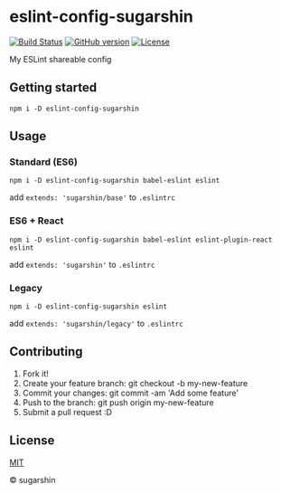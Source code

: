 # eslint-config-sugarshin

[![Build Status][travis-image]][travis-url]
[![GitHub version][github-ver-image]][github-ver-url]
[![License][license-image]][license-url]

My ESLint shareable config

## Getting started

```
npm i -D eslint-config-sugarshin
```

## Usage

### Standard (ES6)

```
npm i -D eslint-config-sugarshin babel-eslint eslint
```

add `extends: 'sugarshin/base'` to `.eslintrc`

### ES6 + React

```
npm i -D eslint-config-sugarshin babel-eslint eslint-plugin-react eslint
```

add `extends: 'sugarshin'` to `.eslintrc`

### Legacy

```
npm i -D eslint-config-sugarshin eslint
```

add `extends: 'sugarshin/legacy'` to `.eslintrc`

## Contributing

1. Fork it!
2. Create your feature branch: git checkout -b my-new-feature
3. Commit your changes: git commit -am 'Add some feature'
4. Push to the branch: git push origin my-new-feature
5. Submit a pull request :D

## License

[MIT][license-url]

© sugarshin

[npm-image]: http://img.shields.io/npm/v/eslint-config-sugarshin.svg
[npm-url]: https://www.npmjs.org/package/eslint-config-sugarshin
[bower-image]: http://img.shields.io/bower/v/eslint-config-sugarshin.svg
[bower-url]: http://bower.io/search/?q=eslint-config-sugarshin
[travis-image]: http://img.shields.io/travis/sugarshin/eslint-config-sugarshin/master.svg?branch=master
[travis-url]: https://travis-ci.org/sugarshin/eslint-config-sugarshin
[gratipay-image]: http://img.shields.io/gratipay/sugarshin.svg
[gratipay-url]: https://gratipay.com/sugarshin/
[coveralls-image]: https://coveralls.io/repos/sugarshin/eslint-config-sugarshin/badge.svg
[coveralls-url]: https://coveralls.io/r/sugarshin/eslint-config-sugarshin
[github-ver-image]: https://badge.fury.io/gh/sugarshin%2Feslint-config-sugarshin.svg
[github-ver-url]: http://badge.fury.io/gh/sugarshin%2Feslint-config-sugarshin
[license-image]: http://img.shields.io/:license-mit-blue.svg
[license-url]: http://sugarshin.mit-license.org/
[downloads-image]: http://img.shields.io/npm/dm/eslint-config-sugarshin.svg
[dependencies-image]: http://img.shields.io/david/sugarshin/eslint-config-sugarshin.svg
